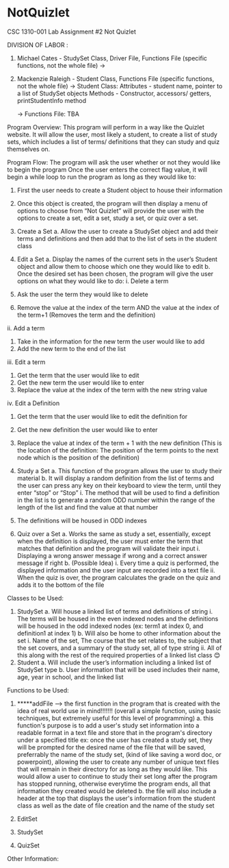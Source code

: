 # NotQuizlet
CSC 1310-001 Lab Assignment #2
Not Quizlet

DIVISION OF LABOR : 
 1. Michael Cates - StudySet Class, Driver File, Functions File (specific functions, not the whole file)
     -> 
 3. Mackenzie Raleigh - Student Class, Functions File (specific functions, not the whole file)
     -> Student Class:
          Attributes - student name, pointer to a list of StudySet objects
          Methods - Constructor, accessors/ getters, printStudentInfo method

    -> Functions File:
          TBA

Program Overview: 
This program will perform in a way like the Quizlet website. It will allow the user, most likely a student, to create a list of study sets, which includes a list of terms/ definitions that they can study and quiz themselves on.

Program Flow:
The program will ask the user whether or not they would like to begin the program
Once the user enters the correct flag value, it will begin a while loop to run the program as long as they would like to:
1.	First the user needs to create a Student object to house their information
2.	Once this object is created, the program will then display a menu of options to choose from
“Not Quizlet” will provide the user with the options to create a set, edit a set, study a set, or quiz over a set. 
1.	Create a Set
a.	Allow the user to create a StudySet object and add their terms and definitions and then add that to the list of sets in the student class

2.	Edit a Set
a.	Display the names of the current sets in the user’s Student object and allow them to choose which one they would like to edit
b.	Once the desired set has been chosen, the program will give the user options on what they would like to do:
i.	Delete a term
1.	Ask the user the term they would like to delete
2.	Remove the value at the index of the term AND the value at the index of the term+1 (Removes the term and the definition)

ii.	Add a term
1.	Take in the information for the new term the user would like to add
2.	Add the new term to the end of the list

iii.	Edit a term
1.	Get the term that the user would like to edit
2.	Get the new term the user would like to enter
3.	Replace the value at the index of the term with the new string value

iv.	Edit a Definition
1.	Get the term that the user would like to edit the definition for
2.	Get the new definition the user would like to enter
3.	Replace the value at index of the term + 1 with the new definition (This is the location of the definition: The position of the term points to the next node which is the position of the definition)

3.	Study a Set
a.	This function of the program allows the user to study their material
b.	It will display a random definition from the list of terms and the user can press any key on their keyboard to view the term, until they enter “stop” or “Stop”
i.	The method that will be used to find a definition in the list is to generate a random ODD number within the range of the length of the list and find the value at that number
1.	The definitions will be housed in ODD indexes
 
4.	Quiz over a Set
a.	Works the same as study a set, essentially, except when the definition is displayed, the user must enter the term that matches that definition and the program will validate their input
i.	Displaying a wrong answer message if wrong and a correct answer message if right
b.	(Possible Idea)
i.	Every time a quiz is performed, the displayed information and the user input are recorded into a text file
ii.	When the quiz is over, the program calculates the grade on the quiz and adds it to the bottom of the file

Classes to be Used:
1.	StudySet
 a.	Will house a linked list of terms and definitions of string
  i.	The terms will be housed in the even indexed nodes and the definitions will be housed in the odd indexed nodes (ex: term1 at index 0, and definition1 at index 1)
 b.	Will also be home to other information about the set
  i.	Name of the set, The course that the set relates to, the subject that the set covers, and a summary of the study set, all of type string
  ii.	All of this along with the rest of the required properties of a linked list class 😊
2.	Student
 a.	Will include the user’s information including a linked list of StudySet type
 b.	User information that will be used includes their name, age, year in school, and the linked list

Functions to be Used:
1. *****addFile --> the first function in the program that is created with the idea of real world use in mind!!!!!!! (overall a simple function, using basic techniques, but extremely useful for this level of programming)
   a. this function's purpose is to add a user's study set information into a readable format in a text file and store that in
     the program's directory under a specified title
     ex: once the user has created a study set, they will be prompted for the desired name of the file that will be saved, preferrably the name of the study set, (kind of like saving a word doc, or powerpoint), allowing the user to create any number of unique text files that will remain
        in their directory for as long as they would like. This would allow a user to continue to study their set long after the program has stopped running, otherwise everytime the program ends, all that information they created would be deleted
   b. the file will also include a header at the top that displays the user's information from the student class as well as the date of file creation and the name of the study set

  2. EditSet
  3. StudySet
  4. QuizSet

Other Information:
